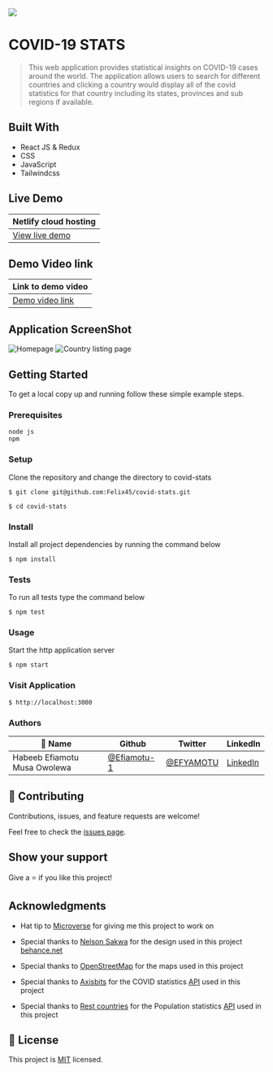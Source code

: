 ![](https://img.shields.io/badge/Microverse-blueviolet)

# COVID-19 STATS

> This web application provides statistical insights on COVID-19 cases around the world. The application allows users to search for different countries and clicking a country would display all of the covid statistics for that country including its states, provinces and sub regions if available.

## Built With

- React JS & Redux
- CSS
- JavaScript
- Tailwindcss

## Live Demo
|Netlify cloud hosting|
|----------------------|
|[View live demo]()|

## Demo Video link
|Link to demo video|
|----------------------|
|[Demo video link]()|

## Application ScreenShot
![Homepage]()
![Country listing page]()

## Getting Started

To get a local copy up and running follow these simple example steps.

### Prerequisites
```
node js
npm

```
### Setup
Clone the repository and change the directory to covid-stats

``` 
$ git clone git@github.com:Felix45/covid-stats.git

$ cd covid-stats

```

### Install
Install all project dependencies by running the command below
 
``` 
$ npm install
```

### Tests
To run all tests type the command below
 
``` 
$ npm test
```

### Usage
Start the http application server
``` 
$ npm start
```

### Visit Application
```
$ http://localhost:3000
```


### Authors

| 👤 Name | Github | Twitter | LinkedIn |
|------|--------|---------|----------|
|Habeeb Efiamotu Musa Owolewa|[@Efiamotu-1](https://github.com/Efiamotu-1)|[@EFYAMOTU](https://twitter.com/EFYAMOTU)|[LinkedIn](https://www.linkedin.com/in/Musa-habeeb/)|


## 🤝 Contributing

Contributions, issues, and feature requests are welcome!

Feel free to check the [issues page](https://github.com/Efiamotu-1/covid-stats/issues).

## Show your support

Give a ⭐️ if you like this project!

## Acknowledgments

- Hat tip to [Microverse](https://bit.ly/MicroverseTN) for giving me this project to work on
- Special thanks to  [Nelson Sakwa](https://www.behance.net/gallery/31579789/Ballhead-App-(Free-PSDs)) for the design used in this project [behance.net](https://www.behance.net/gallery/31579789/Ballhead-App-(Free-PSDs))

- Special thanks to  [OpenStreetMap](https://www.openstreetmap.org/#map=0/59/-46) for the maps used in this project 

- Special thanks to  [Axisbits](https://rapidapi.com/organization/axisbits) for the COVID statistics [API](https://rapidapi.com/axisbits-axisbits-default/api/covid-19-statistics/) used in this project

- Special thanks to  [Rest countries](https://restcountries.com/v3/all) for the Population statistics [API](https://restcountries.com/v3/all) used in this project

## 📝 License

This project is [MIT](https://github.com/git/git-scm.com/blob/main/MIT-LICENSE.txt) licensed.
